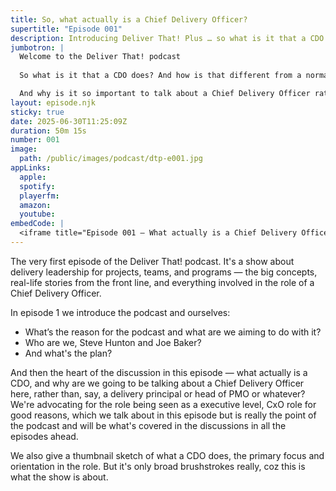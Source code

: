 ```yaml
---
title: So, what actually is a Chief Delivery Officer?
supertitle: "Episode 001"
description: Introducing Deliver That! Plus … so what is it that a CDO does? And how is that different from a normal delivery manager?
jumbotron: |
  Welcome to the Deliver That! podcast
  
  So what is it that a CDO does? And how is that different from a normal delivery manager?

  And why is it so important to talk about a Chief Delivery Officer rather than, say, a Head of Delivery?
layout: episode.njk
sticky: true
date: 2025-06-30T11:25:09Z
duration: 50m 15s
number: 001
image:
  path: /public/images/podcast/dtp-e001.jpg
appLinks:
  apple:
  spotify:
  playerfm:
  amazon:
  youtube:
embedCode: |
  <iframe title="Episode 001 — What actually is a Chief Delivery Officer?" allowtransparency="true" height="150" width="100%" style="border: none; min-width: min(100%, 430px);height:150px;" scrolling="no" data-name="pb-iframe-player" src="https://www.podbean.com/player-v2/?i=x8rgr-18f01e2-pb&from=pb6admin&share=1&download=1&rtl=0&fonts=Arial&skin=1&font-color=auto&logo_link=episode_page&btn-skin=654771" loading="lazy"></iframe>
---
```


The very first episode of the Deliver That! podcast. It's a show about delivery leadership for projects, teams, and programs — the big concepts, real-life stories from the front line, and everything involved in the role of a Chief Delivery Officer.

In episode 1 we introduce the podcast and ourselves:

- What’s the reason for the podcast and what are we aiming to do with it?
- Who are we, Steve Hunton and Joe Baker?
- And what's the plan?

And then the heart of the discussion in this episode — what actually is a CDO, and why are we going to be talking about a Chief Delivery Officer here, rather than, say, a delivery principal or head of PMO or whatever? We're advocating for the role being seen as a executive level, CxO role for good reasons, which we talk about in this episode but is really the point of the podcast and will be what's covered in the discussions in all the episodes ahead.

We also give a thumbnail sketch of what a CDO does, the primary focus and orientation in the role. But it's only broad brushstrokes really, coz this is what the show is about.
